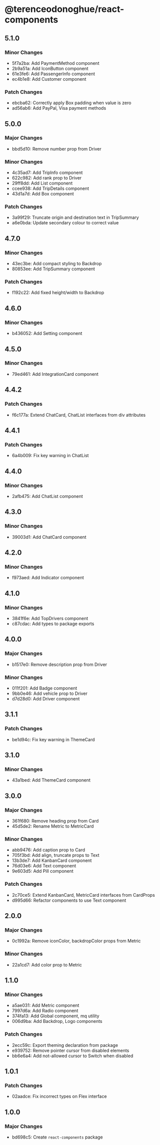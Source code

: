 # @terenceodonoghue/react-components

## 5.1.0

### Minor Changes

- 5f7a2ba: Add PaymentMethod component
- 2b9a51a: Add IconButton component
- 61e3fe6: Add PassengerInfo component
- ec4b1e8: Add Customer component

### Patch Changes

- ebcba62: Correctly apply Box padding when value is zero
- ad56ab6: Add PayPal, Visa payment methods

## 5.0.0

### Major Changes

- bbd5d10: Remove number prop from Driver

### Minor Changes

- 4c35ad7: Add TripInfo component
- 622c982: Add rank prop to Driver
- 29ff8dd: Add List component
- ccee938: Add TripDetails component
- 43d1a7d: Add Box component

### Patch Changes

- 3a99f29: Truncate origin and destination text in TripSummary
- a6e0bda: Update secondary colour to correct value

## 4.7.0

### Minor Changes

- 43ec3be: Add compact styling to Backdrop
- 80853ee: Add TripSummary component

### Patch Changes

- f192c22: Add fixed height/width to Backdrop

## 4.6.0

### Minor Changes

- b436052: Add Setting component

## 4.5.0

### Minor Changes

- 79ed461: Add IntegrationCard component

## 4.4.2

### Patch Changes

- f6c177a: Extend ChatCard, ChatList interfaces from div attributes

## 4.4.1

### Patch Changes

- 6a4b009: Fix key warning in ChatList

## 4.4.0

### Minor Changes

- 2afb475: Add ChatList component

## 4.3.0

### Minor Changes

- 39003d1: Add ChatCard component

## 4.2.0

### Minor Changes

- f973aed: Add Indicator component

## 4.1.0

### Minor Changes

- 3841f6e: Add TopDrivers component
- c87cdac: Add types to package exports

## 4.0.0

### Major Changes

- b1517e0: Remove description prop from Driver

### Minor Changes

- 011f201: Add Badge component
- 9bb0e46: Add vehicle prop to Driver
- d7d28d0: Add Driver component

## 3.1.1

### Patch Changes

- be1d94c: Fix key warning in ThemeCard

## 3.1.0

### Minor Changes

- 43a1bed: Add ThemeCard component

## 3.0.0

### Major Changes

- 361f680: Remove heading prop from Card
- 45d5de2: Rename Metric to MetricCard

### Minor Changes

- abb9476: Add caption prop to Card
- 705f3bd: Add align, truncate props to Text
- 13b3de7: Add KanbanCard component
- 76d03e6: Add Text component
- 9e603d5: Add Pill component

### Patch Changes

- 2c70ce5: Extend KanbanCard, MetricCard interfaces from CardProps
- d995d66: Refactor components to use Text component

## 2.0.0

### Major Changes

- 0c1992a: Remove iconColor, backdropColor props from Metric

### Minor Changes

- 22a1cd7: Add color prop to Metric

## 1.1.0

### Minor Changes

- a5ae031: Add Metric component
- 7997d6a: Add Radio component
- 374fa13: Add Global component, mq utility
- 006d9ba: Add Backdrop, Logo components

### Patch Changes

- 2ecc59c: Export theming declaration from package
- e939752: Remove pointer cursor from disabled elements
- bb6e6a4: Add not-allowed cursor to Switch when disabled

## 1.0.1

### Patch Changes

- 02aadce: Fix incorrect types on Flex interface

## 1.0.0

### Major Changes

- bd698c5: Create `react-components` package
